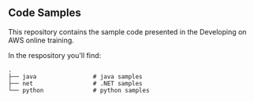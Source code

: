 
## Code Samples

This repository contains the sample code presented in the Developing on AWS online training.

In the respository you'll find:

```
.
├── java                # java samples
├── net                 # .NET samples
└── python              # python samples
```
